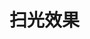 <script setup lang="ts">
    import Example from './components/example.vue'
</script>

# 扫光效果

<!-- 示例代码 -->
<Example />
